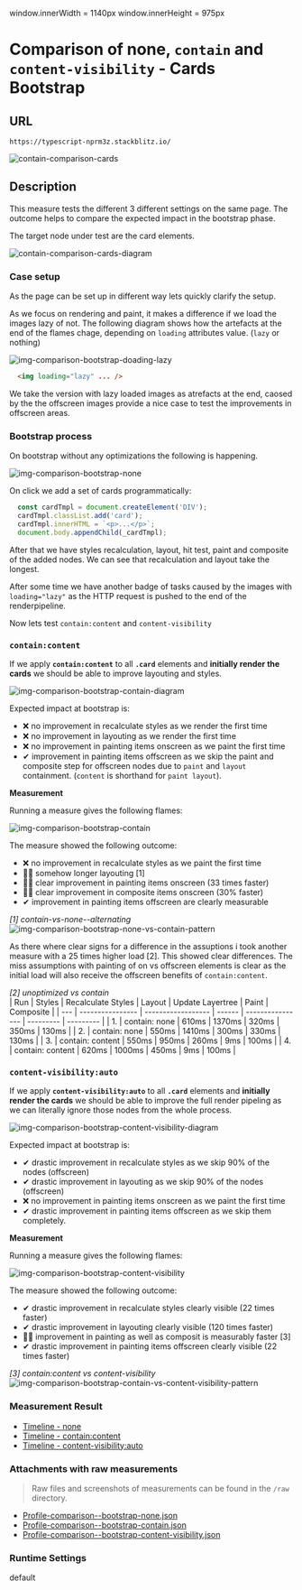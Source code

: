 window.innerWidth = 1140px
window.innerHeight = 975px
 
# Comparison of none, `contain` and `content-visibility` - Cards Bootstrap 

## URL

`https://typescript-nprm3z.stackblitz.io/`

![contain-comparison-cards](https://user-images.githubusercontent.com/95690470/158879336-539df79a-4f4e-40d2-ad7c-147dc03f785e.PNG)


## Description

This measure tests the different 3 different settings on the same page. 
The outcome helps to compare the expected impact in the bootstrap phase.

The target node under test are the card elements.

![contain-comparison-cards-diagram](https://user-images.githubusercontent.com/95690470/158891348-220e5a77-0cc2-43f6-9cba-734c565e06fd.PNG)


### Case setup

As the page can be set up in different way lets quickly clarify the setup.

As we focus on rendering and paint, it makes a difference if we load the images lazy of not.
The following diagram shows how the artefacts at the end of the flames chage, depending on `loading` attributes value. (`lazy` or nothing)

![img-comparison-bootstrap-doading-lazy](https://user-images.githubusercontent.com/95690470/159002129-d9571db9-13f7-4403-afb6-dadf16514522.PNG)

```html
  <img loading="lazy" ... />
```

We take the version with lazy loaded images as atrefacts at the end, caosed by the the offscreen images provide a nice case to test the improvements in offscreen areas. 

### Bootstrap process

On bootstrap without any optimizations the following is happening.

![img-comparison-bootstrap-none](https://user-images.githubusercontent.com/95690470/158997509-33569ee5-ad73-4c41-8686-a9c60836847e.PNG)

On click we add a set of cards programmatically:

```typescript
  const cardTmpl = document.createElement('DIV');
  cardTmpl.classList.add('card');
  cardTmpl.innerHTML = `<p>...</p>`;
  document.body.appendChild(_cardTmpl);
```

After that we have styles recalculation, layout, hit test, paint and composite of the added nodes.
We can see that recalculation and layout take the longest.

After some time we have another badge of tasks caused by the images with `loading="lazy"` as the HTTP request is pushed to the end of the renderpipeline.

Now lets test `contain:content` and `content-visibility`


### `contain:content`

If we apply **`contain:content`** to all **`.card`** elements and **initially render the cards** we should be able to improve layouting and styles.

![img-comparison-bootstrap-contain-diagram](https://user-images.githubusercontent.com/95690470/159004803-d4881771-f3c7-4d08-b2cf-7c3d528dc1cf.PNG)

Expected impact at bootstrap is:
- ❌ no improvement in recalculate styles as we render the first time
- ❌ no improvement in layouting as we render the first time
- ❌ no improvement in painting items onscreen as we paint the first time 
- ✔ improvement in painting items offscreen as we skip the paint and composite step for offscreen nodes due to `paint` and `layout` containment. (`content` is shorthand for `paint layout`). 

**Measurement**

Running a measure gives the following flames:

![img-comparison-bootstrap-contain](https://user-images.githubusercontent.com/95690470/159004813-c593ccd5-039c-43be-9a79-5d468d84a2ed.PNG)

The measure showed the following outcome:
- ❌ no improvement in recalculate styles as we paint the first time 
- 🤷‍👎 somehow longer layouting [1]
- 🤷‍👍 clear improvement in painting items onscreen (33 times faster)
- 🤷‍👍 clear improvement in composite items onscreen (30% faster) 
- ✔ improvement in painting items offscreen are clearly measurable

_[1] contain-vs-none--alternating_  
![img-comparison-bootstrap-none-vs-contain-pattern](https://user-images.githubusercontent.com/95690470/159005929-effa8c33-e77b-47fe-8088-36cbcca1aa4d.PNG)

As there where clear signs for a difference in the assuptions i took another measure with a 25 times higher load [2]. This showed clear differences.
The miss assumptions with painting of on vs offscreen elements is clear as the initial load will also receive the offscreen benefits of `contain:content`.

_[2] unoptimized vs contain_  
| Run | Styles           | Recalculate Styles | Layout | Update Layertree | Paint     | Composite |
| --- | ---------------- | ------------------ | ------ | ---------------- | --------- | --------- |
| 1.  | contain: none    | 610ms              | 1370ms | 320ms            | 350ms     | 130ms     |
| 2.  | contain: none    | 550ms              | 1410ms | 300ms            | 330ms     | 130ms     |
| 3.  | contain: content | 550ms              | 950ms  | 260ms            | 9ms       | 100ms     |
| 4.  | contain: content | 620ms              | 1000ms | 450ms            | 9ms       | 100ms     |

### `content-visibility:auto`

If we apply **`content-visibility:auto`** to all **`.card`** elements and **initially render the cards** we should be able to improve the full render pipeling as we can literally ignore those nodes from the whole process.

![img-comparison-bootstrap-content-visibility-diagram](https://user-images.githubusercontent.com/95690470/159006915-695bb687-7edc-45b0-ae2e-8d9261c72047.PNG)

Expected impact at bootstrap is:
- ✔ drastic improvement in recalculate styles as we skip 90% of the nodes (offscreen)
- ✔ drastic improvement in layouting as we skip 90% of the nodes (offscreen)
- ❌ no improvement in painting items onscreen as we paint the first time 
- ✔ drastic improvement in painting items offscreen as we skip them completely.

**Measurement**

Running a measure gives the following flames:

![img-comparison-bootstrap-content-visibility](https://user-images.githubusercontent.com/95690470/159007219-676a1c18-bf12-4343-bd84-e1e51e7c21aa.PNG)

The measure showed the following outcome:
- ✔ drastic improvement in recalculate styles clearly visible (22 times faster)
- ✔ drastic improvement in layouting clearly visible (120 times faster)
- 🤷‍👍 improvement in painting as well as composit is measurably faster [3]
- ✔ drastic improvement in painting items offscreen clearly visible (22 times faster)

_[3] contain:content vs content-visibility_  
  ![img-comparison-bootstrap-contain-vs-content-visibility-pattern](https://user-images.githubusercontent.com/95690470/159022681-04605595-431a-42b6-b57b-7e6ff452f0b0.PNG)

### Measurement Result

- [Timeline - none](https://chromedevtools.github.io/timeline-viewer/?loadTimelineFromURL=https://raw.githubusercontent.com/push-based/css-contain-research/master/measures/Profile-comparison--bootstrap-none.json)
- [Timeline - contain:content](https://chromedevtools.github.io/timeline-viewer/?loadTimelineFromURL=https://raw.githubusercontent.com/push-based/css-contain-research/master/measures/Profile-comparison--bootstrap-contain.json)
- [Timeline - content-visibility:auto](https://chromedevtools.github.io/timeline-viewer/?loadTimelineFromURL=https://raw.githubusercontent.com/push-based/css-contain-research/master/measures/Profile-comparison--bootstrap-content-visibility.json)


### Attachments with raw measurements

> Raw files and screenshots of measurements can be found in the `/raw` directory.

- [Profile-comparison--bootstrap-none.json](https://raw.githubusercontent.com/push-based/css-contain-research/master/measures/Profile-comparison--bootstrap-none.json)
- [Profile-comparison--bootstrap-contain.json](https://raw.githubusercontent.com/push-based/css-contain-research/master/measures/Profile-comparison--bootstrap-contain.json)
- [Profile-comparison--bootstrap-content-visibility.json](https://raw.githubusercontent.com/push-based/css-contain-research/master/measures/Profile-comparison--bootstrap-content-visibility.json)

### Runtime Settings 

default
